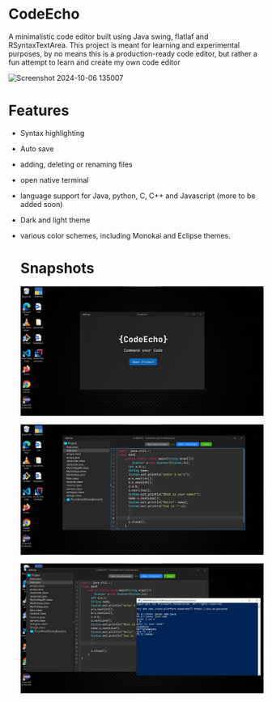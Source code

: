 # CodeEcho

A minimalistic code editor built using Java swing, flatlaf and RSyntaxTextArea. 
This project is meant for learning and experimental purposes, by no means this is a production-ready code editor, but rather a fun attempt to learn and create my own code editor

![Screenshot 2024-10-06 135007](https://github.com/user-attachments/assets/8fe92fed-70f6-4766-939f-de9b4d6775ad)

# Features
* Syntax highlighting
* Auto save
* adding, deleting or renaming files
* open native terminal
* language support for Java, python, C, C++ and Javascript (more to be added soon)
* Dark and light theme
* various color schemes, including Monokai and Eclipse themes.

  # Snapshots

  ![Screenshot 2024-10-06 135111](https://github.com/PankajKandari08/CodeEcho/blob/main/CodeEcho/assests/Screenshot%202025-05-31%20185919.jpg)

  ![Screenshot 2024-10-06 135225](https://github.com/PankajKandari08/CodeEcho/blob/main/CodeEcho/assests/Screenshot%202025-05-31%20190149.jpg)
  
  ![Screenshot 2024-10-06 135324](https://github.com/PankajKandari08/CodeEcho/blob/main/CodeEcho/assests/Screenshot%202025-05-31%20190429.jpg)
